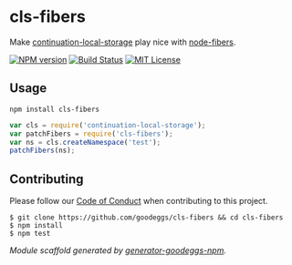 # cls-fibers

Make [continuation-local-storage](https://github.com/othiym23/node-continuation-local-storage) play nice with [node-fibers](https://github.com/laverdet/node-fibers).

[![NPM version](http://img.shields.io/npm/v/cls-fibers.svg?style=flat-square)](https://www.npmjs.org/package/cls-fibers)
[![Build Status](http://img.shields.io/travis/goodeggs/cls-fibers.svg?style=flat-square)](https://travis-ci.org/goodeggs/cls-fibers)
[![MIT License](http://img.shields.io/badge/license-MIT-blue.svg?style=flat-square)](https://github.com/goodeggs/cls-fibers/blob/master/LICENSE.md)

## Usage

```
npm install cls-fibers
```

```javascript
var cls = require('continuation-local-storage');
var patchFibers = require('cls-fibers');
var ns = cls.createNamespace('test');
patchFibers(ns);
```

## Contributing

Please follow our [Code of Conduct](https://github.com/goodeggs/mongoose-webdriver/blob/master/CODE_OF_CONDUCT.md)
when contributing to this project.

```
$ git clone https://github.com/goodeggs/cls-fibers && cd cls-fibers
$ npm install
$ npm test
```

_Module scaffold generated by [generator-goodeggs-npm](https://github.com/goodeggs/generator-goodeggs-npm)._
